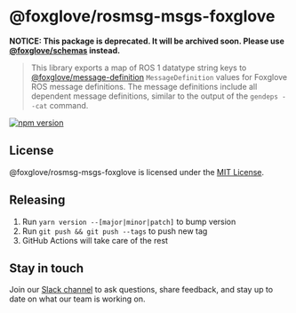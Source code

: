 # @foxglove/rosmsg-msgs-foxglove

**NOTICE: This package is deprecated. It will be archived soon. Please use [@foxglove/schemas](https://github.com/foxglove/schemas) instead.**

> This library exports a map of ROS 1 datatype string keys to [@foxglove/message-definition](https://github.com/foxglove/message-definition) `MessageDefinition` values for Foxglove ROS message definitions. The message definitions include all dependent message definitions, similar to the output of the `gendeps --cat` command.

[![npm version](https://img.shields.io/npm/v/@foxglove/rosmsg-msgs-foxglove.svg?style=flat)](https://www.npmjs.com/package/@foxglove/rosmsg-msgs-foxglove)

## License

@foxglove/rosmsg-msgs-foxglove is licensed under the [MIT License](https://opensource.org/licenses/MIT).

## Releasing

1. Run `yarn version --[major|minor|patch]` to bump version
2. Run `git push && git push --tags` to push new tag
3. GitHub Actions will take care of the rest

## Stay in touch

Join our [Slack channel](https://foxglove.dev/join-slack) to ask questions, share feedback, and stay up to date on what our team is working on.
